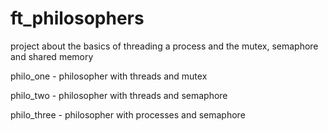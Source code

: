# ft_philosophers
project about the basics of threading a process and the mutex, semaphore and shared memory

philo_one - philosopher with threads and mutex

philo_two - philosopher with threads and semaphore

philo_three - philosopher with processes and semaphore
